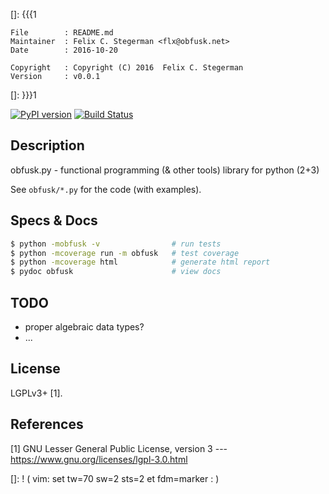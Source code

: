 []: {{{1

    File        : README.md
    Maintainer  : Felix C. Stegerman <flx@obfusk.net>
    Date        : 2016-10-20

    Copyright   : Copyright (C) 2016  Felix C. Stegerman
    Version     : v0.0.1

[]: }}}1

[![PyPI version](https://badge.fury.io/py/obfusk.svg)](https://badge.fury.io/py/obfusk)
[![Build Status](https://travis-ci.org/obfusk/obfusk.py.png)](https://travis-ci.org/obfusk/obfusk.py)

## Description

obfusk.py - functional programming (& other tools) library for python (2+3)

See `obfusk/*.py` for the code (with examples).

<!--

## Examples

...

-->

## Specs & Docs

```bash
$ python -mobfusk -v                # run tests
$ python -mcoverage run -m obfusk   # test coverage
$ python -mcoverage html            # generate html report
$ pydoc obfusk                      # view docs
```

## TODO

  * proper algebraic data types?
  * ...

## License

LGPLv3+ [1].

## References

[1] GNU Lesser General Public License, version 3
--- https://www.gnu.org/licenses/lgpl-3.0.html

[]: ! ( vim: set tw=70 sw=2 sts=2 et fdm=marker : )
